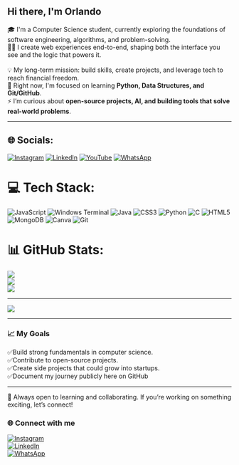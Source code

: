 ## Hi there, I'm Orlando

🎓 I'm a Computer Science student, currently exploring the foundations of software engineering, algorithms, and problem-solving.<br/>
🧑‍💻 I create web experiences end-to-end, shaping both the interface you see and the logic that powers it.<br/>    
💡 My long-term mission: build skills, create projects, and leverage tech to reach financial freedom.<br/>
🌱 Right now, I'm focused on learning **Python, Data Structures, and Git/GitHub**.<br/>
⚡ I’m curious about **open-source projects, AI, and building tools that solve real-world problems**.

---


## 🌐 Socials:
[![Instagram](https://img.shields.io/badge/Instagram-%23E4405F.svg?logo=Instagram&logoColor=white)](https://instagram.com/small_cench)
[![LinkedIn](https://img.shields.io/badge/LinkedIn-%230A66C2.svg?logo=linkedin&logoColor=white)](https://www.linkedin.com/in/elisha-orlando-a68bb0382)
[![YouTube](https://img.shields.io/badge/YouTube-FF0000?logo=youtube&logoColor=white)](https://www.youtube.com/@CmdOrlando)
[![WhatsApp](https://img.shields.io/badge/WhatsApp-25D366?logo=whatsapp&logoColor=white)](https://wa.me/+254795637768)



# 💻 Tech Stack:
![JavaScript](https://img.shields.io/badge/javascript-%23323330.svg?style=for-the-badge&logo=javascript&logoColor=%23F7DF1E) ![Windows Terminal](https://img.shields.io/badge/Windows%20Terminal-%234D4D4D.svg?style=for-the-badge&logo=windows-terminal&logoColor=white) ![Java](https://img.shields.io/badge/java-%23ED8B00.svg?style=for-the-badge&logo=openjdk&logoColor=white) ![CSS3](https://img.shields.io/badge/css3-%231572B6.svg?style=for-the-badge&logo=css3&logoColor=white) ![Python](https://img.shields.io/badge/python-3670A0?style=for-the-badge&logo=python&logoColor=ffdd54) ![C](https://img.shields.io/badge/c-%2300599C.svg?style=for-the-badge&logo=c&logoColor=white) ![HTML5](https://img.shields.io/badge/html5-%23E34F26.svg?style=for-the-badge&logo=html5&logoColor=white) ![MongoDB](https://img.shields.io/badge/MongoDB-%234ea94b.svg?style=for-the-badge&logo=mongodb&logoColor=white) ![Canva](https://img.shields.io/badge/Canva-%2300C4CC.svg?style=for-the-badge&logo=Canva&logoColor=white) ![Git](https://img.shields.io/badge/git-%23F05033.svg?style=for-the-badge&logo=git&logoColor=white)

# 📊 GitHub Stats:
![](https://github-readme-stats.vercel.app/api?username=CmdOrlando&theme=merko&hide_border=true&include_all_commits=true&count_private=false)<br/>
![](https://nirzak-streak-stats.vercel.app/?user=CmdOrlando&theme=merko&hide_border=true)<br/>
![](https://github-readme-stats.vercel.app/api/top-langs/?username=CmdOrlando&theme=merko&hide_border=true&include_all_commits=true&count_private=false&layout=compact)

---
[![](https://visitcount.itsvg.in/api?id=CmdOrlando&icon=0&color=0)](https://visitcount.itsvg.in)

---

### 📈 My Goals
✅Build strong fundamentals in computer science.<br/>
✅Contribute to open-source projects.<br/>
✅Create side projects that could grow into startups.<br/>
✅Document my journey publicly here on GitHub<br/>


---

💬 Always open to learning and collaborating. If you’re working on something exciting, let’s connect!

### 🌐 Connect with me
[![Instagram](https://img.shields.io/badge/Instagram-%23E4405F.svg?logo=Instagram&logoColor=white)](https://www.instagram.com/small_cench/)<br/>
[![LinkedIn](https://img.shields.io/badge/LinkedIn-%230A66C2.svg?logo=linkedin&logoColor=white)](https://www.linkedin.com/in/elisha-orlando-a68bb0382)<br/>
[![WhatsApp](https://img.shields.io/badge/WhatsApp-25D366?logo=whatsapp&logoColor=white)](https://wa.me/+254795637768)<br/>

